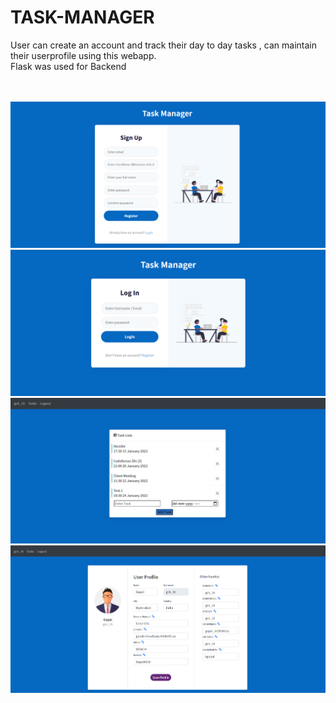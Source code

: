 # TASK-MANAGER
User can create an account and track their day to day tasks , can maintain their userprofile using this webapp.
<br>
Flask was used for Backend<br>
<br>

<br>

<img src='img/signup.png' width='550'>
<img src='img/login.png' width='550'>
<img src='img/tasks.png' width='550'>
<img src='img/profile.png' width='550'>





